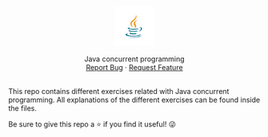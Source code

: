 <p align="center">
  <a href="https://github.com/AlvaroMartinezQ/concurrent_techniques">
    <img src="https://github.com/AlvaroMartinezQ/concurrent_techniques/blob/master/javalogo.png" alt="Logo" width="80" height="80">
  </a>
</p>

<p align="center">
    Java concurrent programming
    <br />
    <a href="https://github.com/AlvaroMartinezQ/concurrent_techniques/issues">Report Bug</a>
    ·
    <a href="https://github.com/AlvaroMartinezQ/concurrent_techniques/pulls">Request Feature</a>
</p>

<br />
This repo contains different exercises related with Java concurrent programming. All explanations of the different exercises can be found inside the files.

Be sure to give this repo a :star: if you find it useful! :stuck_out_tongue_winking_eye:
